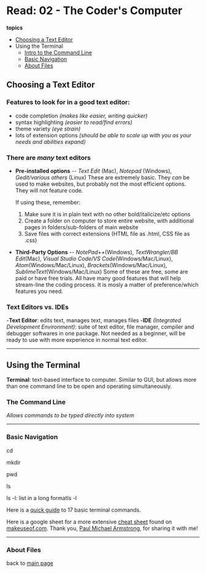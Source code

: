 # Read: 02 - The Coder's Computer
**topics**
* [Choosing a Text Editor](https://codefellows.github.io/code-102-guide/curriculum/class-02/Choosing-A-Text-Editor--The-Older-Coder.pdf)
* Using the Terminal
  * [Intro to the Command Line](https://ryanstutorials.net/linuxtutorial/commandline.php) 
  * [Basic Navigation](https://ryanstutorials.net/linuxtutorial/navigation.php)
  * [About Files](https://ryanstutorials.net/linuxtutorial/aboutfiles.php)

## Choosing a Text Editor

### Features to look for in a good text editor:
- code completion *(makes like easier, writing quicker)*
- syntax highlighting *(easier to read/find errors)*
- theme variety *(eye strain)*
- lots of extension options *(should be able to scale up with you as your needs and abilities expand)*

### There are *many* text editors
- **Pre-installed options** -- *Text Edit* (Mac), *Notepad* (Windows), *Gedit/various others* (Linux)
 These are extremely basic. They *can* be used to make websites, but probably not the most efficient options. They will not feature code.
 
   If using these, remember: 
   1. Make sure it is in plain text with no other bold/italicize/etc options
   2. Create a folder on computer to store entire website, with additional pages in folders/sub-folders of main website
   3. Save files with correct extensions (HTML file as .html, CSS file as .css)

- **Third-Party Options** -- *NotePad++*(Windows), *TextWrangler/BB Edit*(Mac), *Visual Studio Code/VS Code*(Windows/Mac/Linux), *Atom*(Windows/Mac/Linux), *Brackets*(Windows/Mac/Linux), *SublimeText*(Windows/Mac/Linux)
 Some of these are free, some are paid or have free trials. All have many good features that will help stream-line the coding process. It is mosly a matter of preference/which features you need.
 
### Text Editors vs. IDEs
 
 -**Text Editor**: edits text, manages text, manages files
 -**IDE** *(Integrated Development Environment)*: suite of text editor, file manager, compiler and debugger softwares in one package. Not needed as a beginner, will be ready to use with more experience in normal text editor.
 
 --------------------------------------------------------------------------------------------------------------
 
 ## Using the Terminal
 
 **Terminal**: text-based interface to computer. Similar to GUI, but allows more than one command line to be open and operating simultaneously.
 
 ### The Command Line
 
 *Allows commands to be typed directly into system*
 
 ***
 
 ### Basic Navigation
 
 cd
 
 mkdir
 
 pwd
 
 ls
 
 ls -l: list in a long formatls -l
 
 
 
 
 Here is a [quick guide](https://www.techrepublic.com/article/16-terminal-commands-every-user-should-know/) to 17 basic terminal commands.
 
 Here is a google sheet for a more extensive [cheat sheet](https://docs.google.com/spreadsheets/d/1FKZf2s0qzeWJmM2Yw4JfXQNuWKkpSA-_lDh6N9oHczg/edit#gid=0) found on [makeuseof.com](https://www.makeuseof.com/tag/mac-terminal-commands-cheat-sheet/). Thank you, [Paul Michael Armstrong](https://github.com/PaulMichaelArmstrong), for sharing it with me!
 
 ***
 
 ### About Files
 
 
 
 back to [main page](README.md)
